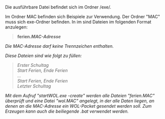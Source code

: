 Die ausführbare Datei befindet sich im Ordner /exe/.

Im Ordner MAC befinden sich Beispiele zur Verwendung.
Der Ordner "MAC" muss sich exe-Ordner befinden. In im sind Dateien im folgenden Format anzulegen:
<blockquote><b>ferien.<i>MAC-Adresse<i></b></blockquote>
Die MAC-Adresse darf keine Trennzeichen enthalten.

Diese Dateien sind wie folgt zu füllen:

<blockquote>
Erster Schultag<br>
<i>Start Ferien</i>, <i>Ende Ferien</i><br>
...<br>
<i>Start Ferien</i>, <i>Ende Ferien</i><br>
Letzter Schultag<br>
</blockquote>

Mit dem Aufruf "startWOL.exe -create" werden alle Dateien "ferien.<i>MAC</i>" überprüft und eine Datei "wol.<i>MAC</i>" angelegt, in der alle Daten liegen, an denen an die MAC-Adresse ein WOL-Packet gesendet werden soll.
Zum Erzeugen kann auch die beiliegende .bat verwendet werden.
